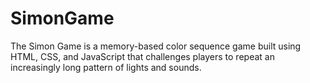# SimonGame
The Simon Game is a memory-based color sequence game built using HTML, CSS, and JavaScript that challenges players to repeat an increasingly long pattern of lights and sounds.
